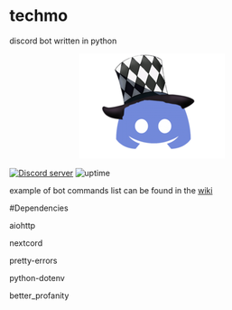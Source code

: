 # techmo
discord bot written in python
<p align="center">
  <a href="https://discord.gg/xcs48YkaWV">
 <img alt="icon" src="./docs/media/icon.png">
  </a>
</p>
  <a href="https://discord.gg/xcs48YkaWV">
 <img alt="Discord server"  src="https://img.shields.io/discord/815358648225366037?logo=discord&style=flat-square"></a>
<img alt="uptime" src="https://img.shields.io/uptimerobot/status/m787373284-8eb69e70da817b237d88882d"</a>





example of bot
commands list can be found in the [wiki](https://www.mattquintanilla.xyz/bot/commands.html)


#Dependencies
<p>
</p>

aiohttp

nextcord

pretty-errors

python-dotenv

better_profanity
